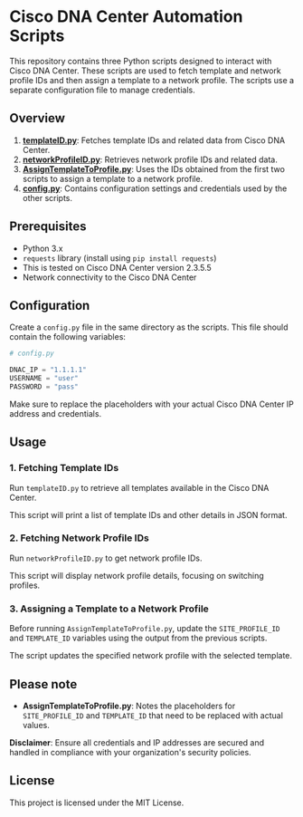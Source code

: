 # Cisco DNA Center Automation Scripts

This repository contains three Python scripts designed to interact with Cisco DNA Center. These scripts are used to fetch template and network profile IDs and then assign a template to a network profile. The scripts use a separate configuration file to manage credentials.

## Overview

1. **[templateID.py](./templateID.py)**: Fetches template IDs and related data from Cisco DNA Center.
2. **[networkProfileID.py](./networkProfileID.py)**: Retrieves network profile IDs and related data.
3. **[AssignTemplateToProfile.py](./AssignTemplateToProfile.py)**: Uses the IDs obtained from the first two scripts to assign a template to a network profile.
4. **[config.py](./config.py)**: Contains configuration settings and credentials used by the other scripts.

## Prerequisites

- Python 3.x
- `requests` library (install using `pip install requests`)
- This is tested on Cisco DNA Center version 2.3.5.5
- Network connectivity to the Cisco DNA Center

## Configuration

Create a `config.py` file in the same directory as the scripts. This file should contain the following variables:

```python
# config.py

DNAC_IP = "1.1.1.1"
USERNAME = "user"
PASSWORD = "pass"
```
Make sure to replace the placeholders with your actual Cisco DNA Center IP address and credentials.

## Usage

### 1. Fetching Template IDs

Run `templateID.py` to retrieve all templates available in the Cisco DNA Center.



This script will print a list of template IDs and other details in JSON format.

### 2. Fetching Network Profile IDs

Run `networkProfileID.py` to get network profile IDs.



This script will display network profile details, focusing on switching profiles.

### 3. Assigning a Template to a Network Profile

Before running `AssignTemplateToProfile.py`, update the `SITE_PROFILE_ID` and `TEMPLATE_ID` variables using the output from the previous scripts.



The script updates the specified network profile with the selected template.

## Please note

  - **AssignTemplateToProfile.py**: Notes the placeholders for `SITE_PROFILE_ID` and `TEMPLATE_ID` that need to be replaced with actual values.

**Disclaimer**: Ensure all credentials and IP addresses are secured and handled in compliance with your organization's security policies.

## License

This project is licensed under the MIT License.
